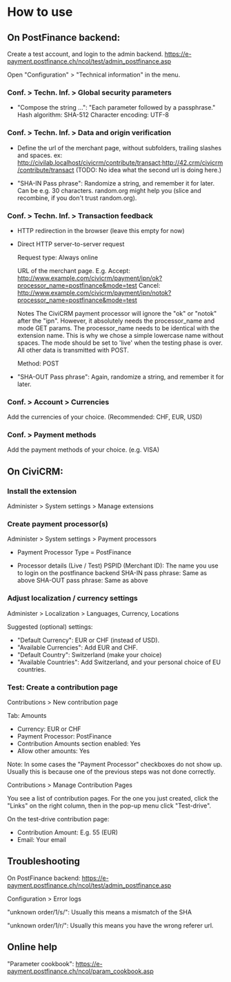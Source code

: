 

# How to use

## On PostFinance backend:

Create a test account, and login to the admin backend.
https://e-payment.postfinance.ch/ncol/test/admin_postfinance.asp

Open "Configuration" > "Technical information" in the menu.


### Conf. > Techn. Inf. > Global security parameters

- "Compose the string ...": "Each parameter followed by a passphrase."
  Hash algorithm: SHA-512
  Character encoding: UTF-8


### Conf. > Techn. Inf. > Data and origin verification

- Define the url of the merchant page, without subfolders, trailing slashes and spaces. ex:
  http://civilab.localhost/civicrm/contribute/transact;http://42.crm/civicrm/contribute/transact
  (TODO: No idea what the second url is doing here.)

- "SHA-IN Pass phrase":
  Randomize a string, and remember it for later. Can be e.g. 30 characters.
  random.org might help you (slice and recombine, if you don't trust random.org).


### Conf. > Techn. Inf. > Transaction feedback

- HTTP redirection in the browser
  (leave this empty for now)

- Direct HTTP server-to-server request

  Request type: Always online

  URL of the merchant page. E.g.
  Accept: http://www.example.com/civicrm/payment/ipn/ok?processor_name=postfinance&mode=test
  Cancel: http://www.example.com/civicrm/payment/ipn/notok?processor_name=postfinance&mode=test

  Notes
  The CiviCRM payment processor will ignore the "ok" or "notok" after the "ipn".
  However, it absolutely needs the processor_name and mode GET params.
  The processor_name needs to be identical with the extension name. This is why
  we chose a simple lowercase name without spaces.
  The mode should be set to 'live' when the testing phase is over.
  All other data is transmitted with POST.

  Method: POST

- "SHA-OUT Pass phrase":
  Again, randomize a string, and remember it for later.


### Conf. > Account > Currencies

Add the currencies of your choice.
(Recommended: CHF, EUR, USD)


### Conf. > Payment methods

Add the payment methods of your choice.
(e.g. VISA)



## On CiviCRM:

### Install the extension

Administer > System settings > Manage extensions


### Create payment processor(s)

Administer > System settings > Payment processors

- Payment Processor Type = PostFinance

- Processor details (Live / Test)
  PSPID (Merchant ID): The name you use to login on the postfinance backend
  SHA-IN pass phrase: Same as above
  SHA-OUT pass phrase: Same as above


### Adjust localization / currency settings

Administer > Localization > Languages, Currency, Locations

Suggested (optional) settings:

- "Default Currency": EUR or CHF (instead of USD).
- "Available Currencies": Add EUR and CHF.
- "Default Country": Switzerland (make your choice)
- "Available Countries": Add Switzerland, and your personal choice of EU countries.


### Test: Create a contribution page

Contributions > New contribution page

Tab: Amounts
- Currency: EUR or CHF
- Payment Processor: PostFinance
- Contribution Amounts section enabled: Yes
- Allow other amounts: Yes

Note: In some cases the "Payment Processor" checkboxes do not show up.
Usually this is because one of the previous steps was not done correctly.

Contributions > Manage Contribution Pages

You see a list of contribution pages. For the one you just created, click the
"Links" on the right column, then in the pop-up menu click "Test-drive".

On the test-drive contribution page:
- Contribution Amount: E.g. 55 (EUR)
- Email: Your email



## Troubleshooting

On PostFinance backend:
https://e-payment.postfinance.ch/ncol/test/admin_postfinance.asp

Configuration > Error logs

"unknown order/1/s/":
Usually this means a mismatch of the SHA

"unknown order/1/r/":
Usually this means you have the wrong referer url.

## Online help

"Parameter cookbook": https://e-payment.postfinance.ch/ncol/param_cookbook.asp


